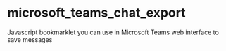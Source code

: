 # microsoft_teams_chat_export
Javascript bookmarklet you can use in Microsoft Teams web interface to save messages
